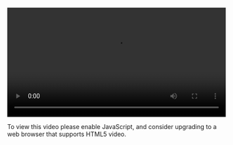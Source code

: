<video controls="" style="width: 100%; display: block;"><source src="http://o86bpj665.bkt.clouddn.com/bianguaishou/9-5-end.mp4" type="video/mp4"><p>To view this video please enable JavaScript, and consider upgrading to a web browser that supports HTML5 video.</p></video>
